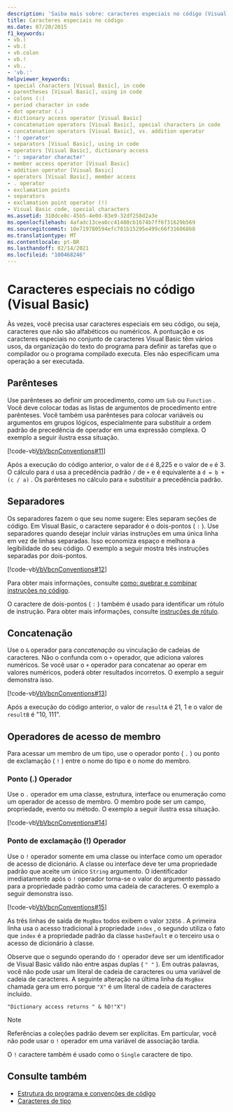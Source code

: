 ```yaml
---
description: 'Saiba mais sobre: caracteres especiais no código (Visual Basic)'
title: Caracteres especiais no código
ms.date: 07/20/2015
f1_keywords:
- vb.)
- vb.(
- vb.colon
- vb.!
- vb..
- 'vb.:'
helpviewer_keywords:
- special characters [Visual Basic], in code
- parentheses [Visual Basic], using in code
- colons (:)
- period character in code
- dot operator (.)
- dictionary access operator [Visual Basic]
- concatenation operators [Visual Basic], special characters in code
- concatenation operators [Visual Basic], vs. addition operator
- '! operator'
- separators [Visual Basic], using in code
- operators [Visual Basic], dictionary access
- ': separator character'
- member access operator [Visual Basic]
- addition operator [Visual Basic]
- operators [Visual Basic], member access
- . operator
- exclamation points
- separators
- exclamation point operator (!)
- Visual Basic code, special characters
ms.assetid: 310dce0c-45b5-4e0d-83e9-32df258d2a3e
ms.openlocfilehash: 4afadc13cea6cc41480cb1674b7ff6f31629b569
ms.sourcegitcommit: 10e719780594efc781b15295e499c66f316068b8
ms.translationtype: MT
ms.contentlocale: pt-BR
ms.lasthandoff: 02/14/2021
ms.locfileid: "100468246"
---
```

# <a name="special-characters-in-code-visual-basic"></a>Caracteres especiais no código (Visual Basic)

Às vezes, você precisa usar caracteres especiais em seu código, ou seja, caracteres que não são alfabéticos ou numéricos. A pontuação e os caracteres especiais no conjunto de caracteres Visual Basic têm vários usos, da organização do texto do programa para definir as tarefas que o compilador ou o programa compilado executa. Eles não especificam uma operação a ser executada.  
  
## <a name="parentheses"></a>Parênteses  

 Use parênteses ao definir um procedimento, como um `Sub` ou `Function` . Você deve colocar todas as listas de argumentos de procedimento entre parênteses. Você também usa parênteses para colocar variáveis ou argumentos em grupos lógicos, especialmente para substituir a ordem padrão de precedência de operador em uma expressão complexa. O exemplo a seguir ilustra essa situação.  
  
 [!code-vb[VbVbcnConventions#11](~/samples/snippets/visualbasic/VS_Snippets_VBCSharp/VbVbcnConventions/VB/Class1.vb#11)]  
  
 Após a execução do código anterior, o valor de `d` é 8,225 e o valor de `e` é 3. O cálculo para `d` usa a precedência padrão `/` de `+` e é equivalente a `d = b + (c / a)` . Os parênteses no cálculo para `e` substituir a precedência padrão.  
  
## <a name="separators"></a>Separadores  

 Os separadores fazem o que seu nome sugere: Eles separam seções de código. Em Visual Basic, o caractere separador é o dois-pontos ( `:` ). Use separadores quando desejar incluir várias instruções em uma única linha em vez de linhas separadas. Isso economiza espaço e melhora a legibilidade do seu código. O exemplo a seguir mostra três instruções separadas por dois-pontos.  
  
 [!code-vb[VbVbcnConventions#12](~/samples/snippets/visualbasic/VS_Snippets_VBCSharp/VbVbcnConventions/VB/Class1.vb#12)]  
  
 Para obter mais informações, consulte [como: quebrar e combinar instruções no código](how-to-break-and-combine-statements-in-code.md).  
  
 O caractere de dois-pontos ( `:` ) também é usado para identificar um rótulo de instrução. Para obter mais informações, consulte [instruções de rótulo](how-to-label-statements.md).  
  
## <a name="concatenation"></a>Concatenação  

 Use o `&` operador para *concatenação* ou vinculação de cadeias de caracteres. Não o confunda com o `+` operador, que adiciona valores numéricos. Se você usar o `+` operador para concatenar ao operar em valores numéricos, poderá obter resultados incorretos. O exemplo a seguir demonstra isso.  
  
 [!code-vb[VbVbcnConventions#13](~/samples/snippets/visualbasic/VS_Snippets_VBCSharp/VbVbcnConventions/VB/Class1.vb#13)]  
  
 Após a execução do código anterior, o valor de `resultA` é 21, 1 e o valor de `resultB` é "10, 111".  
  
## <a name="member-access-operators"></a>Operadores de acesso de membro  

 Para acessar um membro de um tipo, use o operador ponto ( `.` ) ou ponto de exclamação ( `!` ) entre o nome do tipo e o nome do membro.  
  
### <a name="dot--operator"></a>Ponto (.) Operador  

 Use o `.` operador em uma classe, estrutura, interface ou enumeração como um operador de acesso de membro. O membro pode ser um campo, propriedade, evento ou método. O exemplo a seguir ilustra essa situação.  
  
 [!code-vb[VbVbcnConventions#14](~/samples/snippets/visualbasic/VS_Snippets_VBCSharp/VbVbcnConventions/VB/Class1.vb#14)]  
  
### <a name="exclamation-point--operator"></a>Ponto de exclamação (!) Operador  

 Use o `!` operador somente em uma classe ou interface como um operador de acesso de dicionário. A classe ou interface deve ter uma propriedade padrão que aceite um único `String` argumento. O identificador imediatamente após o `!` operador torna-se o valor do argumento passado para a propriedade padrão como uma cadeia de caracteres. O exemplo a seguir demonstra isso.  
  
 [!code-vb[VbVbcnConventions#15](~/samples/snippets/visualbasic/VS_Snippets_VBCSharp/VbVbcnConventions/VB/Class1.vb#15)]  
  
 As três linhas de saída de `MsgBox` todos exibem o valor `32856` . A primeira linha usa o acesso tradicional à propriedade `index` , o segundo utiliza o fato que `index` é a propriedade padrão da classe `hasDefault` e o terceiro usa o acesso de dicionário à classe.  
  
 Observe que o segundo operando do `!` operador deve ser um identificador de Visual Basic válido não entre aspas duplas ( `" "` ). Em outras palavras, você não pode usar um literal de cadeia de caracteres ou uma variável de cadeia de caracteres. A seguinte alteração na última linha da `MsgBox` chamada gera um erro porque `"X"` é um literal de cadeia de caracteres incluído.  
  
 `"Dictionary access returns " & hD!"X")`  
  
> [!NOTE]
> Referências a coleções padrão devem ser explícitas. Em particular, você não pode usar o `!` operador em uma variável de associação tardia.  
  
 O `!` caractere também é usado como o `Single` caractere de tipo.  
  
## <a name="see-also"></a>Consulte também

- [Estrutura do programa e convenções de código](program-structure-and-code-conventions.md)
- [Caracteres de tipo](../language-features/data-types/type-characters.md)

